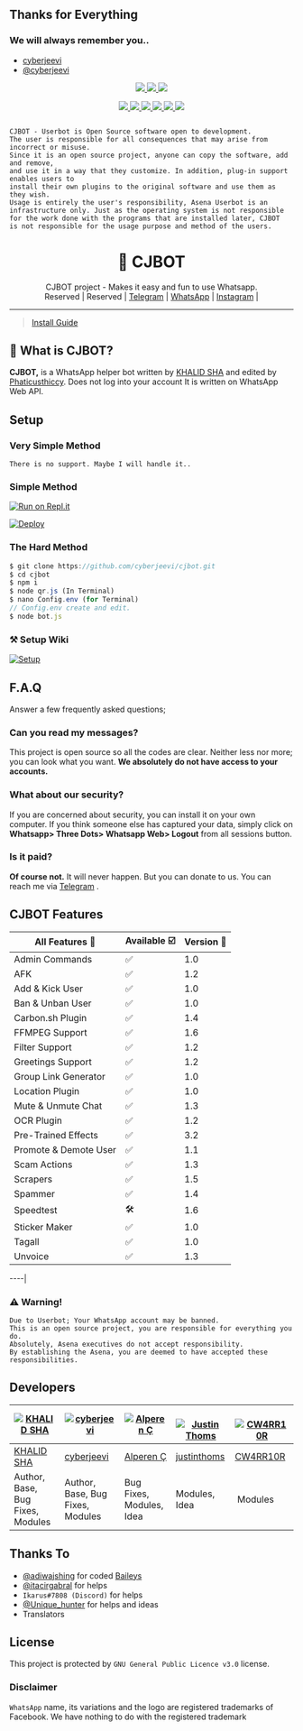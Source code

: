 ## Thanks for Everything 
### We will always remember you..

- [cyberjeevi](https://github.com/cyberjeevi)
- [@cyberjeevi](https://instahram.com/its__me_cj)

<p align="center">
  <a href="https://github.com/cyberjeevi/cjbot/fork">
    <img src="https://img.shields.io/github/forks/cyberjeevi/cjbot?label=Fork&style=social">
    
  </a>
  <a href="https://github.com/cyberjeevi/cjbot/stargazers">
    <img src="https://img.shields.io/github/stars/cyberjeevi/cjbot?style=social">
  </a>
  <a href="https://github.com/cyberjeevi/cjbot/commits/master">
    <img src="https://img.shields.io/github/commit-activity/m/cyberjeevi/cjbot?style=social">
  </a>
</p>

<p align="center">
  <a href="httsp://github.com/cyberjeevi/cjbot">
    <img src="https://img.shields.io/github/repo-size/cyberjeevi/cjbot?color=purple&label=Repo%20Boyutu&style=plastic">

  </a>
  <a href="httsp://github.com/cyberjeevi/cjbot">
    <img src="https://img.shields.io/codefactor/grade/github/cyberjeevi/cjbot?color=purple&label=Kod%20Kalitesi&style=plastic">

  </a>
  <a href="https://github.com/cyberjeevi/cjbot/blob/master/LICENSE">
    <img src="https://img.shields.io/github/license/cyberjeevi/cjbot?color=purple&label=Lisans&style=plastic">

  </a>
  <a href="https://github.com/cyberjeevi/cjbot">
    <img src="https://img.shields.io/github/languages/top/cyberjeevi/cjbot?color=purple&label=Javascript&style=plastic">

  </a>
  <a href="https://github.com/cyberjeevi">
    <img src="https://img.shields.io/static/v1?label=Author&message=Thiccy&color=purple&style=plastic">

  </a>
  <a href="https://t.me/cyberjeevi">
    <img src="https://img.shields.io/badge/Telegram-Asena%20Remaster-purple&style=plastic">

  </a>
</p>

```

CJBOT - Userbot is Open Source software open to development. 
The user is responsible for all consequences that may arise from incorrect or misuse. 
Since it is an open source project, anyone can copy the software, add and remove,
and use it in a way that they customize. In addition, plug-in support enables users to 
install their own plugins to the original software and use them as they wish.
Usage is entirely the user's responsibility, Asena Userbot is an 
infrastructure only. Just as the operating system is not responsible 
for the work done with the programs that are installed later, CJBOT 
is not responsible for the usage purpose and method of the users.
```

<div align="center">
  <h1>🐺 CJBOT</h1>
</div>
<p align="center">
    CJBOT project - Makes it easy and fun to use Whatsapp.
    <br>
        Reserved |
        Reserved |
        <a href="https://t.me/cyberjeevi">Telegram</a> |
        <a href="https://wa.me/15817003192">WhatsApp</a> |
        <a href="https://instagram.com/its__me_cj">Instagram</a> |
    <br>
</p>

----
> [Install Guide](https://github.com/cyberjeevi/cjbot/wiki)

## 🔎 What is CJBOT?
**CJBOT,** is a WhatsApp helper bot written by [KHALID SHA](https://github.com/Quiec) and edited by [Phaticusthiccy](https://github.com/cyberjeevi). Does not log into your account It is written on WhatsApp Web API.

## Setup
### Very Simple Method
`There is no support. Maybe I will handle it..`

### Simple Method
[![Run on Repl.it](https://repl.it/badge/github/cyberjeevi/cyberjeevi)](https://repl.it/@cyberjeevi/whatsapp)

[![Deploy](https://www.herokucdn.com/deploy/button.svg)](https://heroku.com/deploy?template=https://github.com/cyberjeevi/cjbot)

### The Hard Method
```js
$ git clone https://github.com/cyberjeevi/cjbot.git
$ cd cjbot
$ npm i
$ node qr.js (In Terminal)
$ nano Config.env (for Terminal)
// Config.env create and edit.
$ node bot.js
```
### ⚒️ Setup Wiki 
[![Setup](https://img.icons8.com/clouds/300/000000/settings.png)](https://github.com/cyberjeevi/cjbot/wiki)

## F.A.Q
Answer a few frequently asked questions;
### Can you read my messages?
This project is open source so all the codes are clear. Neither less nor more; you can look what you want. **We absolutely do not have access to your accounts.**

### What about our security?
If you are concerned about security, you can install it on your own computer. If you think someone else has captured your data, simply click on **Whatsapp> Three Dots> Whatsapp Web> Logout** from all sessions button.

### Is it paid?
**Of course not.** It will never happen. But you can donate to us. You can reach me via [Telegram](https://t.me/cyberjeevi) .

## CJBOT Features

| All Features 📢|Available ☑️|Version 🔎|
| ------------- | ------------ | ---------- |
| Admin Commands|✅|1.0|
| AFK|✅|1.2|
| Add & Kick User|✅|1.0|
| Ban & Unban User|✅|1.0|
| Carbon.sh Plugin|✅|1.4|
| FFMPEG Support|✅|1.6|
| Filter Support|✅|1.2|
| Greetings Support|✅|1.2|
| Group Link Generator|✅|1.0|
| Location Plugin|✅|1.0|
| Mute & Unmute Chat|✅|1.3|
| OCR Plugin|✅|1.2|
| Pre-Trained Effects|✅|3.2|
| Promote & Demote User|✅|1.1|
| Scam Actions|✅|1.3|
| Scrapers|✅|1.5|
| Spammer|✅|1.4|
| Speedtest|🛠️|1.6|
| Sticker Maker|✅|1.0|
| Tagall|✅|1.0|
| Unvoice|✅|1.3|

----|

### ⚠️ Warning! 
```
Due to Userbot; Your WhatsApp account may be banned.
This is an open source project, you are responsible for everything you do. 
Absolutely, Asena executives do not accept responsibility.
By establishing the Asena, you are deemed to have accepted these responsibilities.
```

## Developers

[![KHALID SHA](https://github.com/cyberjeevi.png?size=100)](https://quiec.tech) | [![cyberjeevi](https://github.com/cyberjeevi.png?size=100)](https://github.com/cyberjeevi) | [![Alperen Ç](https://github.com/xacnio.png?size=100)](https://github.com/xacnio) | [![Justin Thoms](https://github.com/justinthoms.png?size=100)](https://github.com/justinthoms) | [![CW4RR10R](https://github.com/CW4RR10R.png?size=100)](https://github.com/CW4RR10R)
----|----|----|----|----
[KHALID SHA](https://t.me/fusufs) | [cyberjeevi](https://github.com/cyberjeevi) | [Alperen Ç](https://t.me/xacnio) | [justinthoms](https://t.me/Mr_justinthomas) | [CW4RR10R](https://github.com/CW4RR10R)
Author, Base, Bug Fixes, Modules | Author, Base, Bug Fixes, Modules | Bug Fixes, Modules, Idea | Modules, Idea | Modules

## Thanks To
- [@adiwajshing](https://github.com/adiwajshing) for coded [Baileys](https://github.com/adiwajshing/Baileys) 
- [@itacirgabral](https://github.com/itacirgabral) for helps
- `Ikarus#7808 (Discord)` for helps
- [@Unique_hunter](https://t.me/Unique_hunter) for helps and ideas
- Translators

## License
This project is protected by `GNU General Public Licence v3.0` license.

### Disclaimer
`WhatsApp` name, its variations and the logo are registered trademarks of Facebook. We have nothing to do with the registered trademark
